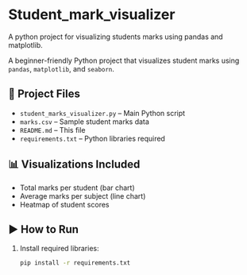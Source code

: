 # Student_mark_visualizer
A python project for visualizing students marks using pandas and matplotlib.

A beginner-friendly Python project that visualizes student marks using `pandas`, `matplotlib`, and `seaborn`.

## 📁 Project Files
- `student_marks_visualizer.py` – Main Python script
- `marks.csv` – Sample student marks data
- `README.md` – This file
- `requirements.txt` – Python libraries required

## 📊 Visualizations Included
- Total marks per student (bar chart)
- Average marks per subject (line chart)
- Heatmap of student scores

## ▶️ How to Run

1. Install required libraries:
   ```bash
   pip install -r requirements.txt




